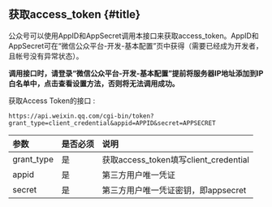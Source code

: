 ## 获取access\_token {#title}

公众号可以使用AppID和AppSecret调用本接口来获取access\_token。AppID和AppSecret可在“微信公众平台-开发-基本配置”页中获得（需要已经成为开发者，且帐号没有异常状态）。

**调用接口时，请登录“微信公众平台-开发-基本配置”提前将服务器IP地址添加到IP白名单中，点击查看设置方法，否则将无法调用成功。**

获取Access Token的接口 :

```
https://api.weixin.qq.com/cgi-bin/token?grant_type=client_credential&appid=APPID&secret=APPSECRET
```

| 参数 | 是否必须 | 说明 |
| :--- | :--- | :--- |
| grant\_type | 是 | 获取access\_token填写client\_credential |
| appid | 是 | 第三方用户唯一凭证 |
| secret | 是 | 第三方用户唯一凭证密钥，即appsecret |



